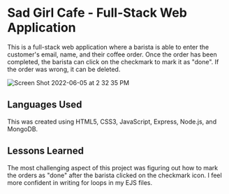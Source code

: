 # Sad Girl Cafe - Full-Stack Web Application

This is a full-stack web application where a barista is able to enter the customer's email, name, and their coffee order. Once the order has been completed, the barista can click on the checkmark to mark it as "done". If the order was wrong, it can be deleted. 

![Screen Shot 2022-06-05 at 2 32 35 PM](https://user-images.githubusercontent.com/102008028/172082713-19f24eff-f07e-4f82-bd70-1dd7751a5eec.png)

## Languages Used 

This was created using HTML5, CSS3, JavaScript, Express, Node.js, and MongoDB.

## Lessons Learned 

The most challenging aspect of this project was figuring out how to mark the orders as "done" after the barista clicked on the checkmark icon. I feel more confident in writing for loops in my EJS files. 
